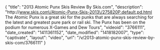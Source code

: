 {
    "title": "2013 Atomic Punx Skis Review By Skis.com",
    "description": "http:\/\/www.skis.com\/Atomic-Punx-Skis-2013\/275820P,default,pd.html  The Atomic Punx is a great ski for the punks that are always searching for the latest and greatest pure park or rail ski. The Punx has been on the podium for numerous X-Games and Dew Tours",
    "videoid": "3766111",
    "date_created": "1411361152",
    "date_modified": "1418182007",
    "type": "captivate",
    "layout": "video",
    "url": "\/v\/2013-atomic-punx-skis-review-by-skis-com\/3766111"
}